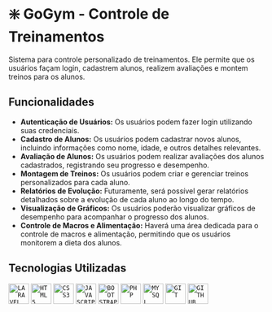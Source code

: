 # ❇️ GoGym - Controle de Treinamentos

Sistema para controle personalizado de treinamentos. Ele permite que os usuários façam login, cadastrem alunos, realizem avaliações e montem treinos para os alunos.

## Funcionalidades

- **Autenticação de Usuários:** Os usuários podem fazer login utilizando suas credenciais.
- **Cadastro de Alunos:** Os usuários podem cadastrar novos alunos, incluindo informações como nome, idade, e outros detalhes relevantes.
- **Avaliação de Alunos:** Os usuários podem realizar avaliações dos alunos cadastrados, registrando seu progresso e desempenho.
- **Montagem de Treinos:** Os usuários podem criar e gerenciar treinos personalizados para cada aluno.
- **Relatórios de Evolução:** Futuramente, será possível gerar relatórios detalhados sobre a evolução de cada aluno ao longo do tempo.
- **Visualização de Gráficos:** Os usuários poderão visualizar gráficos de desempenho para acompanhar o progresso dos alunos.
- **Controle de Macros e Alimentação:** Haverá uma área dedicada para o controle de macros e alimentação, permitindo que os usuários monitorem a dieta dos alunos.

## Tecnologias Utilizadas

<code><img width="40px" src="https://devicon-website.vercel.app/api/laravel/plain-wordmark.svg" title = "LARAVEL"/></code>
<code><img width="40px" src="https://cdn.jsdelivr.net/gh/devicons/devicon/icons/html5/html5-original-wordmark.svg" title = "HTML5"/></code>
<code><img width="40px" src="https://cdn.jsdelivr.net/gh/devicons/devicon/icons/css3/css3-original-wordmark.svg" title = "CSS3"/></code>
<code><img width="40px" src="https://cdn.jsdelivr.net/gh/devicons/devicon/icons/javascript/javascript-original.svg" title = "JAVASCRIPT"/></code>
<code><img width="40px" src="https://cdn.jsdelivr.net/gh/devicons/devicon@latest/icons/bootstrap/bootstrap-original.svg" title = "BOOTSTRAP"/></code>
<code><img width="40px" src="https://cdn.jsdelivr.net/gh/devicons/devicon@latest/icons/php/php-original.svg" title = "PHP"/></code>
<code><img width="40px" src="https://cdn.jsdelivr.net/gh/devicons/devicon/icons/mysql/mysql-original.svg" title = "MYSQL"/></code>
<code><img width="40px" src="https://cdn.jsdelivr.net/gh/devicons/devicon/icons/git/git-original.svg" title = "GIT"/></code>
<code><img width="40px" src="https://cdn.jsdelivr.net/gh/devicons/devicon/icons/github/github-original.svg" title = "GITHUB"/></code>
